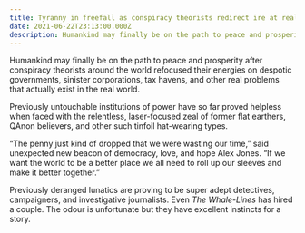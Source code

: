 ```yaml
---
title: Tyranny in freefall as conspiracy theorists redirect ire at real problems
date: 2021-06-22T23:13:00.000Z
description: Humankind may finally be on the path to peace and prosperity after conspiracy theorists around the world refocused their energies on despotic governments, sinister corporations, tax havens, and other real problems that actually exist in the real world.
---
```


Humankind may finally be on the path to peace and prosperity after conspiracy theorists around the world refocused their energies on despotic governments, sinister corporations, tax havens, and other real problems that actually exist in the real world.

Previously untouchable institutions of power have so far proved helpless when faced with the relentless, laser-focused zeal of former flat earthers, QAnon believers, and other such tinfoil hat-wearing types.

“The penny just kind of dropped that we were wasting our time,” said unexpected new beacon of democracy, love, and hope Alex Jones. “If we want the world to be a better place we all need to roll up our sleeves and make it better together.”

Previously deranged lunatics are proving to be super adept detectives, campaigners, and investigative journalists. Even _The Whale-Lines_ has hired a couple. The odour is unfortunate but they have excellent instincts for a story.
